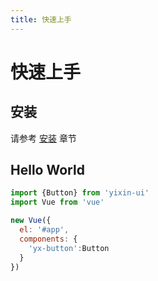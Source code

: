 ```yaml
---
title: 快速上手
---
```


# 快速上手

## 安装

请参考 [安装](../install/) 章节


## Hello World

```javascript
import {Button} from 'yixin-ui'
import Vue from 'vue'

new Vue({
  el: '#app',
  components: {
    'yx-button':Button
  }
})
```
